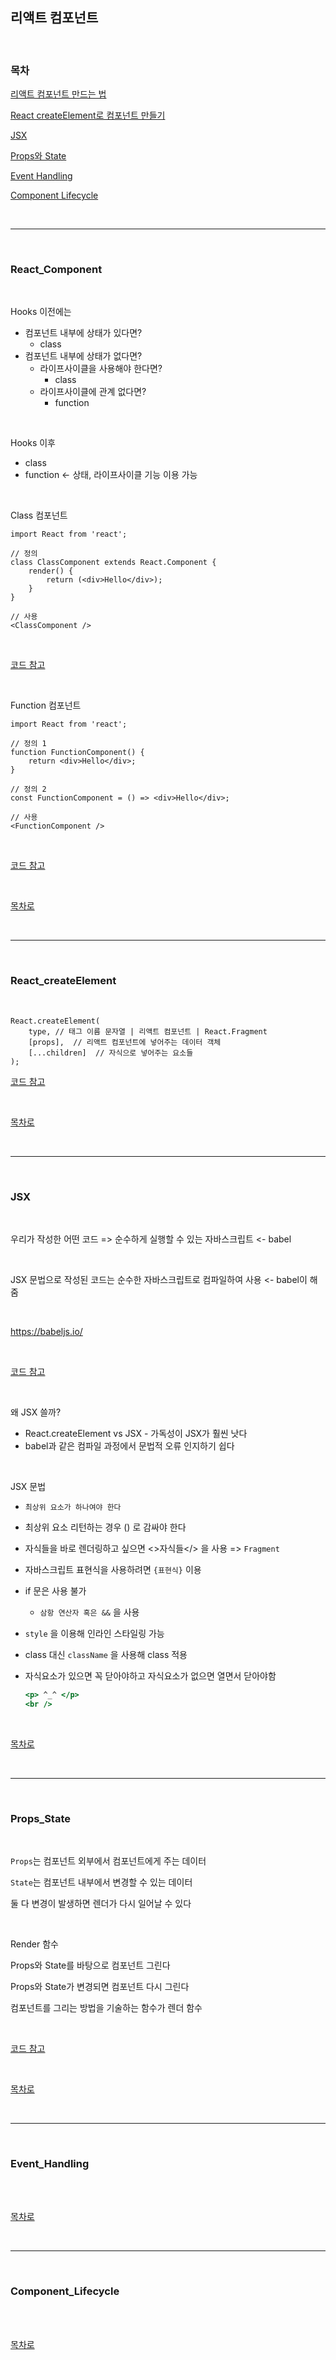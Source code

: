 ## 리액트 컴포넌트

<br />

### 목차

[리액트 컴포넌트 만드는 법](#React_Component)

[React createElement로 컴포넌트 만들기](#React_createElement)

[JSX](#JSX)

[Props와 State](#Props_State)

[Event Handling](#Event_Handling)

[Component Lifecycle](#Component_Lifecycle)

<br />

---

<br />

### React_Component

<br />

Hooks 이전에는

* 컴포넌트 내부에 상태가 있다면?
  * class
* 컴포넌트 내부에 상태가 없다면?
  * 라이프사이클을 사용해야 한다면?
    * class
  * 라이프사이클에 관계 없다면?
    * function

<br />

Hooks 이후

* class
* function <- 상태, 라이프사이클 기능 이용 가능

<br />

Class 컴포넌트

```react
import React from 'react';

// 정의
class ClassComponent extends React.Component {
    render() {
        return (<div>Hello</div>);
    }
}

// 사용
<ClassComponent />
```

<br />

[코드 참고](./what-is-react/index.html)

<br />

Function 컴포넌트

```React
import React from 'react';

// 정의 1
function FunctionComponent() {
    return <div>Hello</div>;
}

// 정의 2
const FunctionComponent = () => <div>Hello</div>;

// 사용
<FunctionComponent />
```

<br />

[코드 참고](./what-is-react/index.html)

<br />

[목차로](#목차)

<br />

---

<br />

### React_createElement

<br />

```react
React.createElement(
	type, // 태그 이름 문자열 | 리액트 컴포넌트 | React.Fragment
    [props],  // 리액트 컴포넌트에 넣어주는 데이터 객체
    [...children]  // 자식으로 넣어주는 요소들
);
```

[코드 참고](./react-createElement/index.html)

<br />

[목차로](#목차)

<br />

---

<br />

### JSX

<br />

우리가 작성한 어떤 코드 => 순수하게 실행할 수 있는 자바스크립트 <- babel

<br />

JSX 문법으로 작성된 코드는 순수한 자바스크립트로 컴파일하여 사용 <- babel이 해줌

<br />

https://babeljs.io/

<br />

[코드 참고](./JSX/index.html)

<br />

왜 JSX 쓸까?

* React.createElement vs JSX - 가독성이 JSX가 훨씬 낫다
* babel과 같은 컴파일 과정에서 문법적 오류 인지하기 쉽다

<br />

JSX 문법

* `최상위 요소가 하나여야 한다`

* 최상위 요소 리턴하는 경우 () 로 감싸야 한다

* 자식들을 바로 렌더링하고 싶으면 <>자식들</> 을 사용 => `Fragment`

* 자바스크립트 표현식을 사용하려면 `{표현식}` 이용

* if 문은 사용 불가

  * `삼항 연산자 혹은 &&` 을 사용

* `style` 을 이용해 인라인 스타일링 가능

* class 대신 `className` 을 사용해 class 적용

* 자식요소가 있으면 꼭 닫아야하고 자식요소가 없으면 열면서 닫아야함

  ```jsx
  <p> ^_^ </p>
  <br />
  ```

<br />

[목차로](#목차)

<br />

---

<br />

### Props_State

<br />

`Props`는 컴포넌트 외부에서 컴포넌트에게 주는 데이터

`State`는 컴포넌트 내부에서 변경할 수 있는 데이터

둘 다 변경이 발생하면 렌더가 다시 일어날 수 있다

<br />

Render 함수

Props와 State를 바탕으로 컴포넌트 그린다

Props와 State가 변경되면 컴포넌트 다시 그린다

컴포넌트를 그리는 방법을 기술하는 함수가 렌더 함수

<br />

[코드 참고](./Props_State/index.html)

<br />

[목차로](#목차)

<br />

---

<br />

### Event_Handling

<br />



<br />

[목차로](#목차)

<br />

---

<br />

### Component_Lifecycle

<br />



<br />

[목차로](#목차)

<br />

